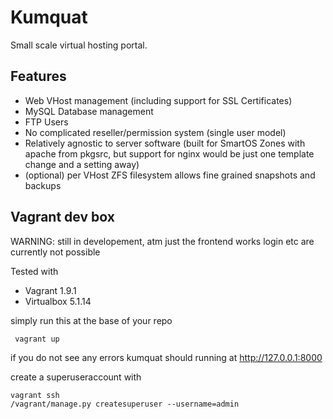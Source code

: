 # Kumquat

Small scale virtual hosting portal.

## Features

- Web VHost management (including support for SSL Certificates)
- MySQL Database management
- FTP Users
- No complicated reseller/permission system (single user model)
- Relatively agnostic to server software (built for SmartOS Zones with apache from pkgsrc, but support for nginx would be just one template change and a setting away)
- (optional) per VHost ZFS filesystem allows fine grained snapshots and backups

## Vagrant dev box

WARNING: still in developement, atm just the frontend works login etc are currently not possible

Tested with

 - Vagrant 1.9.1
 - Virtualbox 5.1.14

 simply run this at the base of your repo

     vagrant up

if you do not see any errors kumquat should running at http://127.0.0.1:8000

create a superuseraccount with

    vagrant ssh
    /vagrant/manage.py createsuperuser --username=admin
